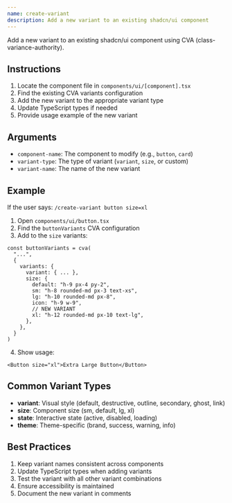 ```yaml
---
name: create-variant
description: Add a new variant to an existing shadcn/ui component
---
```


Add a new variant to an existing shadcn/ui component using CVA (class-variance-authority).

## Instructions

1. Locate the component file in `components/ui/[component].tsx`
2. Find the existing CVA variants configuration
3. Add the new variant to the appropriate variant type
4. Update TypeScript types if needed
5. Provide usage example of the new variant

## Arguments

- `component-name`: The component to modify (e.g., `button`, `card`)
- `variant-type`: The type of variant (`variant`, `size`, or custom)
- `variant-name`: The name of the new variant

## Example

If the user says: `/create-variant button size=xl`

1. Open `components/ui/button.tsx`
2. Find the `buttonVariants` CVA configuration
3. Add to the `size` variants:

```tsx
const buttonVariants = cva(
  "...",
  {
    variants: {
      variant: { ... },
      size: {
        default: "h-9 px-4 py-2",
        sm: "h-8 rounded-md px-3 text-xs",
        lg: "h-10 rounded-md px-8",
        icon: "h-9 w-9",
        // NEW VARIANT
        xl: "h-12 rounded-md px-10 text-lg",
      },
    },
  }
)
```

4. Show usage:
```tsx
<Button size="xl">Extra Large Button</Button>
```

## Common Variant Types

- **variant**: Visual style (default, destructive, outline, secondary, ghost, link)
- **size**: Component size (sm, default, lg, xl)
- **state**: Interactive state (active, disabled, loading)
- **theme**: Theme-specific (brand, success, warning, info)

## Best Practices

1. Keep variant names consistent across components
2. Update TypeScript types when adding variants
3. Test the variant with all other variant combinations
4. Ensure accessibility is maintained
5. Document the new variant in comments